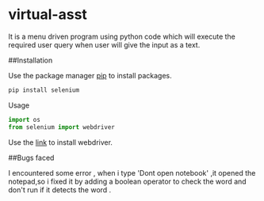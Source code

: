 # virtual-asst

It is a menu driven program using python code which will execute the required user query when user will give the input as a text.

##Installation

Use the package manager [pip](https://pip.pypa.io/en/stable/) to install packages.

```bash
pip install selenium
```

Usage

```python
import os
from selenium import webdriver

```
Use the [link](https://github.com/SeleniumHQ/selenium/wiki/ChromeDriver) to install webdriver.

##Bugs faced

I encountered some error , when i type 'Dont open notebook' ,it opened the notepad,so i fixed it by adding a boolean operator to check the word and don't run if it detects the word .
